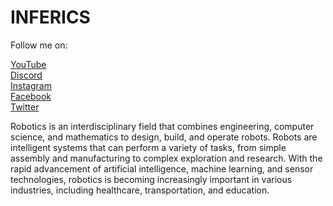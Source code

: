 <head>
    
</head>
<body>
    <div class="header">
        <h1>INFERICS</h1>
    </div>
    <div class="social-links">
        <p>Follow me on:</p>
            <a href="https://youtube.com/@inferics?si=JYO3Ld_W8u38ddvt._" target="_blank">YouTube</a>
       <br> <a href="https://discord.gg/pSJmm3xswT_" target="_blank">Discord</a>
       <br> <a href="https://www.instagram.com/inferics.py/profilecard/?igsh=MTdnd2pwOHFjYjlvOQ==._" target="_blank">Instagram</a>
       <br> <a href="https://www.facebook.com/inferics.py?mibextid=ZbWKwL" target="_blank">Facebook</a>
       <br> <a href="https://twitter.com/your-handle" target="_blank">Twitter</a>
    </div>
    <div class="robotics-paragraph">
        <p>Robotics is an interdisciplinary field that combines engineering, computer science, and mathematics to design, build, and operate robots. Robots are intelligent systems that can perform a variety of tasks, from simple assembly and manufacturing to complex exploration and research. With the rapid advancement of artificial intelligence, machine learning, and sensor technologies, robotics is becoming increasingly important in various industries, including healthcare, transportation, and education.</p>
    </div>
</body>
</html>
